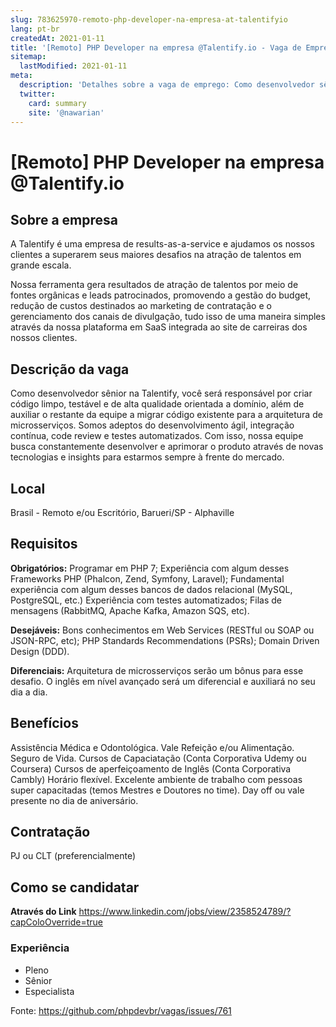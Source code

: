 ```yaml
---
slug: 783625970-remoto-php-developer-na-empresa-at-talentifyio
lang: pt-br
createdAt: 2021-01-11
title: '[Remoto] PHP Developer na empresa @Talentify.io - Vaga de Emprego'
sitemap:
  lastModified: 2021-01-11
meta:
  description: 'Detalhes sobre a vaga de emprego: Como desenvolvedor sênior na Talentify, você será responsável por criar código limpo, testável e de alta qualidade orientada a domínio, além de auxiliar o restante da equipe a migrar código existente para a arquitetura de microsserviços. Somos adeptos do desenvolvimento ágil, integração contínua, code review e testes automatizados. Com isso, nossa equipe busca constantemente desenvolver e aprimorar o produto através de novas tecnologias e insights para estarmos sempre à frente do mercado.'
  twitter:
    card: summary
    site: '@nawarian'
---
```


# [Remoto] PHP Developer na empresa @Talentify.io

<!--
==================================================
POR FAVOR, SÓ POSTE SE A VAGA FOR PARA DESENVOLVEDOR(A) PHP!

Não faça distinção de gênero no titulo da vaga.

Use: "PHP Developer" ao invés de "Desenvolvedor PHP" \o/

Exemplo: `[São Paulo/SP] PHP Developer na Nome da Empresa`

Evite fugir do padrão, isso só dá trabalho aos administradores,
pois os títulos são padronizados.
==================================================
-->
## Sobre a empresa

A Talentify é uma empresa de results-as-a-service e ajudamos os nossos clientes a superarem seus maiores desafios na atração de talentos em grande escala.

Nossa ferramenta gera resultados de atração de talentos por meio de fontes orgânicas e leads patrocinados, promovendo a gestão do budget, redução de custos destinados ao marketing de contratação e o gerenciamento dos canais de divulgação, tudo isso de uma maneira simples através da nossa plataforma em SaaS integrada ao site de carreiras dos nossos clientes.

## Descrição da vaga

Como desenvolvedor sênior na Talentify, você será responsável por criar código limpo, testável e de alta qualidade orientada a domínio, além de auxiliar o restante da equipe a migrar código existente para a arquitetura de microsserviços. Somos adeptos do desenvolvimento ágil, integração contínua, code review e testes automatizados. Com isso, nossa equipe busca constantemente desenvolver e aprimorar o produto através de novas tecnologias e insights para estarmos sempre à frente do mercado.

## Local
Brasil  - Remoto  e/ou Escritório, Barueri/SP - Alphaville 


## Requisitos

**Obrigatórios:**
Programar em PHP 7;
Experiência com algum desses Frameworks PHP (Phalcon, Zend, Symfony, Laravel);
Fundamental experiência com algum desses bancos de dados relacional (MySQL, PostgreSQL, etc.)
Experiência com testes automatizados;
Filas de mensagens (RabbitMQ, Apache Kafka, Amazon SQS, etc).

**Desejáveis:**
Bons conhecimentos em Web Services (RESTful ou SOAP ou JSON-RPC, etc);
PHP Standards Recommendations (PSRs);
Domain Driven Design (DDD).

**Diferenciais:**
Arquitetura de microsserviços serão um bônus para esse desafio.
O inglês em nível avançado será um diferencial e auxiliará no seu dia a dia.

## Benefícios

Assistência Médica e Odontológica.
Vale Refeição e/ou Alimentação.
Seguro de Vida.
Cursos de Capaciatação (Conta Corporativa Udemy ou Coursera)
Cursos de aperfeiçoamento de Inglês (Conta Corporativa Cambly)
Horário flexível.
Excelente ambiente de trabalho com pessoas super capacitadas (temos Mestres e Doutores no time).
Day off ou vale presente no dia de aniversário.


## Contratação

PJ ou CLT (preferencialmente)

## Como se candidatar

**Através do Link**
https://www.linkedin.com/jobs/view/2358524789/?capColoOverride=true


### Experiência

- Pleno
- Sênior
- Especialista


Fonte: https://github.com/phpdevbr/vagas/issues/761